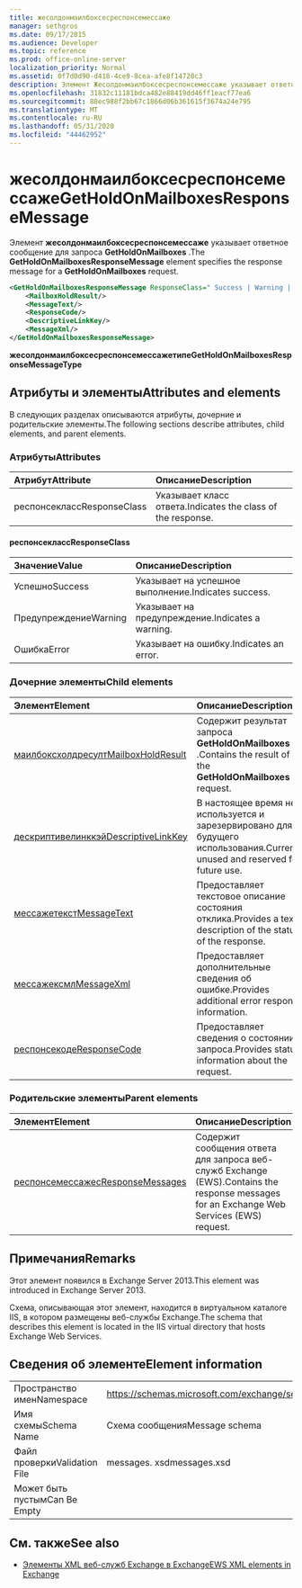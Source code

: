 ```yaml
---
title: жесолдонмаилбоксесреспонсемессаже
manager: sethgros
ms.date: 09/17/2015
ms.audience: Developer
ms.topic: reference
ms.prod: office-online-server
localization_priority: Normal
ms.assetid: 0f7d0d90-d418-4ce9-8cea-afe8f14728c3
description: Элемент Жесолдонмаилбоксесреспонсемессаже указывает ответное сообщение для запроса GetHoldOnMailboxes.
ms.openlocfilehash: 31832c11181bdca482e88419dd46ff1eacf77ea6
ms.sourcegitcommit: 88ec988f2bb67c1866d06b361615f3674a24e795
ms.translationtype: MT
ms.contentlocale: ru-RU
ms.lasthandoff: 05/31/2020
ms.locfileid: "44462952"
---
```

# <a name="getholdonmailboxesresponsemessage"></a><span data-ttu-id="97fbc-103">жесолдонмаилбоксесреспонсемессаже</span><span class="sxs-lookup"><span data-stu-id="97fbc-103">GetHoldOnMailboxesResponseMessage</span></span>

<span data-ttu-id="97fbc-104">Элемент **жесолдонмаилбоксесреспонсемессаже** указывает ответное сообщение для запроса **GetHoldOnMailboxes** .</span><span class="sxs-lookup"><span data-stu-id="97fbc-104">The **GetHoldOnMailboxesResponseMessage** element specifies the response message for a **GetHoldOnMailboxes** request.</span></span> 
  
```XML
<GetHoldOnMailboxesResponseMessage ResponseClass=" Success | Warning | Error ">
    <MailboxHoldResult/>
    <MessageText/>
    <ResponseCode/>
    <DescriptiveLinkKey/>
    <MessageXml/>
</GetHoldOnMailboxesResponseMessage>
```

 <span data-ttu-id="97fbc-105">**жесолдонмаилбоксесреспонсемессажетипе**</span><span class="sxs-lookup"><span data-stu-id="97fbc-105">**GetHoldOnMailboxesResponseMessageType**</span></span>
## <a name="attributes-and-elements"></a><span data-ttu-id="97fbc-106">Атрибуты и элементы</span><span class="sxs-lookup"><span data-stu-id="97fbc-106">Attributes and elements</span></span>

<span data-ttu-id="97fbc-107">В следующих разделах описываются атрибуты, дочерние и родительские элементы.</span><span class="sxs-lookup"><span data-stu-id="97fbc-107">The following sections describe attributes, child elements, and parent elements.</span></span>
  
### <a name="attributes"></a><span data-ttu-id="97fbc-108">Атрибуты</span><span class="sxs-lookup"><span data-stu-id="97fbc-108">Attributes</span></span>

|<span data-ttu-id="97fbc-109">**Атрибут**</span><span class="sxs-lookup"><span data-stu-id="97fbc-109">**Attribute**</span></span>|<span data-ttu-id="97fbc-110">**Описание**</span><span class="sxs-lookup"><span data-stu-id="97fbc-110">**Description**</span></span>|
|:-----|:-----|
|<span data-ttu-id="97fbc-111">респонсекласс</span><span class="sxs-lookup"><span data-stu-id="97fbc-111">ResponseClass</span></span>  <br/> |<span data-ttu-id="97fbc-112">Указывает класс ответа.</span><span class="sxs-lookup"><span data-stu-id="97fbc-112">Indicates the class of the response.</span></span>  <br/> |
   
#### <a name="responseclass"></a><span data-ttu-id="97fbc-113">респонсекласс</span><span class="sxs-lookup"><span data-stu-id="97fbc-113">ResponseClass</span></span>

|<span data-ttu-id="97fbc-114">**Значение**</span><span class="sxs-lookup"><span data-stu-id="97fbc-114">**Value**</span></span>|<span data-ttu-id="97fbc-115">**Описание**</span><span class="sxs-lookup"><span data-stu-id="97fbc-115">**Description**</span></span>|
|:-----|:-----|
|<span data-ttu-id="97fbc-116">Успешно</span><span class="sxs-lookup"><span data-stu-id="97fbc-116">Success</span></span>  <br/> |<span data-ttu-id="97fbc-117">Указывает на успешное выполнение.</span><span class="sxs-lookup"><span data-stu-id="97fbc-117">Indicates success.</span></span>  <br/> |
|<span data-ttu-id="97fbc-118">Предупреждение</span><span class="sxs-lookup"><span data-stu-id="97fbc-118">Warning</span></span>  <br/> |<span data-ttu-id="97fbc-119">Указывает на предупреждение.</span><span class="sxs-lookup"><span data-stu-id="97fbc-119">Indicates a warning.</span></span>  <br/> |
|<span data-ttu-id="97fbc-120">Ошибка</span><span class="sxs-lookup"><span data-stu-id="97fbc-120">Error</span></span>  <br/> |<span data-ttu-id="97fbc-121">Указывает на ошибку.</span><span class="sxs-lookup"><span data-stu-id="97fbc-121">Indicates an error.</span></span>  <br/> |
   
### <a name="child-elements"></a><span data-ttu-id="97fbc-122">Дочерние элементы</span><span class="sxs-lookup"><span data-stu-id="97fbc-122">Child elements</span></span>

|<span data-ttu-id="97fbc-123">**Элемент**</span><span class="sxs-lookup"><span data-stu-id="97fbc-123">**Element**</span></span>|<span data-ttu-id="97fbc-124">**Описание**</span><span class="sxs-lookup"><span data-stu-id="97fbc-124">**Description**</span></span>|
|:-----|:-----|
|[<span data-ttu-id="97fbc-125">маилбоксхолдресулт</span><span class="sxs-lookup"><span data-stu-id="97fbc-125">MailboxHoldResult</span></span>](mailboxholdresult.md) <br/> |<span data-ttu-id="97fbc-126">Содержит результат запроса **GetHoldOnMailboxes** .</span><span class="sxs-lookup"><span data-stu-id="97fbc-126">Contains the result of the **GetHoldOnMailboxes** request.</span></span>  <br/> |
|[<span data-ttu-id="97fbc-127">дескриптивелинккэй</span><span class="sxs-lookup"><span data-stu-id="97fbc-127">DescriptiveLinkKey</span></span>](descriptivelinkkey.md) <br/> |<span data-ttu-id="97fbc-128">В настоящее время не используется и зарезервировано для будущего использования.</span><span class="sxs-lookup"><span data-stu-id="97fbc-128">Currently unused and reserved for future use.</span></span>  <br/> |
|[<span data-ttu-id="97fbc-129">мессажетекст</span><span class="sxs-lookup"><span data-stu-id="97fbc-129">MessageText</span></span>](messagetext.md) <br/> |<span data-ttu-id="97fbc-130">Предоставляет текстовое описание состояния отклика.</span><span class="sxs-lookup"><span data-stu-id="97fbc-130">Provides a text description of the status of the response.</span></span>  <br/> |
|[<span data-ttu-id="97fbc-131">мессажексмл</span><span class="sxs-lookup"><span data-stu-id="97fbc-131">MessageXml</span></span>](messagexml.md) <br/> |<span data-ttu-id="97fbc-132">Предоставляет дополнительные сведения об ошибке.</span><span class="sxs-lookup"><span data-stu-id="97fbc-132">Provides additional error response information.</span></span>  <br/> |
|[<span data-ttu-id="97fbc-133">респонсекоде</span><span class="sxs-lookup"><span data-stu-id="97fbc-133">ResponseCode</span></span>](responsecode.md) <br/> |<span data-ttu-id="97fbc-134">Предоставляет сведения о состоянии запроса.</span><span class="sxs-lookup"><span data-stu-id="97fbc-134">Provides status information about the request.</span></span>  <br/> |
   
### <a name="parent-elements"></a><span data-ttu-id="97fbc-135">Родительские элементы</span><span class="sxs-lookup"><span data-stu-id="97fbc-135">Parent elements</span></span>

|<span data-ttu-id="97fbc-136">**Элемент**</span><span class="sxs-lookup"><span data-stu-id="97fbc-136">**Element**</span></span>|<span data-ttu-id="97fbc-137">**Описание**</span><span class="sxs-lookup"><span data-stu-id="97fbc-137">**Description**</span></span>|
|:-----|:-----|
|[<span data-ttu-id="97fbc-138">респонсемессажес</span><span class="sxs-lookup"><span data-stu-id="97fbc-138">ResponseMessages</span></span>](responsemessages.md) <br/> |<span data-ttu-id="97fbc-139">Содержит сообщения ответа для запроса веб-служб Exchange (EWS).</span><span class="sxs-lookup"><span data-stu-id="97fbc-139">Contains the response messages for an Exchange Web Services (EWS) request.</span></span>  <br/> |
   
## <a name="remarks"></a><span data-ttu-id="97fbc-140">Примечания</span><span class="sxs-lookup"><span data-stu-id="97fbc-140">Remarks</span></span>

<span data-ttu-id="97fbc-141">Этот элемент появился в Exchange Server 2013.</span><span class="sxs-lookup"><span data-stu-id="97fbc-141">This element was introduced in Exchange Server 2013.</span></span>
  
<span data-ttu-id="97fbc-142">Схема, описывающая этот элемент, находится в виртуальном каталоге IIS, в котором размещены веб-службы Exchange.</span><span class="sxs-lookup"><span data-stu-id="97fbc-142">The schema that describes this element is located in the IIS virtual directory that hosts Exchange Web Services.</span></span>
  
## <a name="element-information"></a><span data-ttu-id="97fbc-143">Сведения об элементе</span><span class="sxs-lookup"><span data-stu-id="97fbc-143">Element information</span></span>

|||
|:-----|:-----|
|<span data-ttu-id="97fbc-144">Пространство имен</span><span class="sxs-lookup"><span data-stu-id="97fbc-144">Namespace</span></span>  <br/> |https://schemas.microsoft.com/exchange/services/2006/messages  <br/> |
|<span data-ttu-id="97fbc-145">Имя схемы</span><span class="sxs-lookup"><span data-stu-id="97fbc-145">Schema Name</span></span>  <br/> |<span data-ttu-id="97fbc-146">Схема сообщения</span><span class="sxs-lookup"><span data-stu-id="97fbc-146">Message schema</span></span>  <br/> |
|<span data-ttu-id="97fbc-147">Файл проверки</span><span class="sxs-lookup"><span data-stu-id="97fbc-147">Validation File</span></span>  <br/> |<span data-ttu-id="97fbc-148">messages. xsd</span><span class="sxs-lookup"><span data-stu-id="97fbc-148">messages.xsd</span></span>  <br/> |
|<span data-ttu-id="97fbc-149">Может быть пустым</span><span class="sxs-lookup"><span data-stu-id="97fbc-149">Can Be Empty</span></span>  <br/> ||
   
## <a name="see-also"></a><span data-ttu-id="97fbc-150">См. также</span><span class="sxs-lookup"><span data-stu-id="97fbc-150">See also</span></span>



- [<span data-ttu-id="97fbc-151">Элементы XML веб-служб Exchange в Exchange</span><span class="sxs-lookup"><span data-stu-id="97fbc-151">EWS XML elements in Exchange</span></span>](ews-xml-elements-in-exchange.md)

